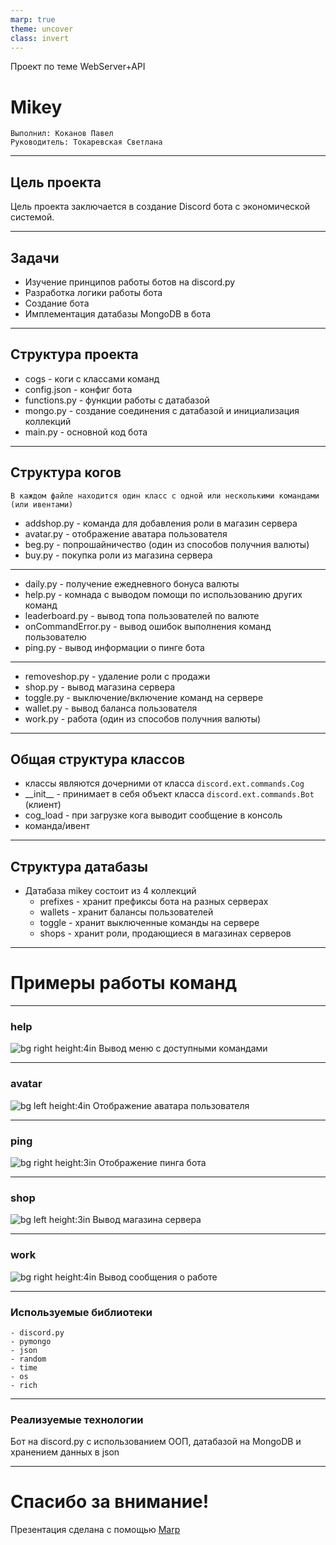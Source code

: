 ```yaml
---
marp: true
theme: uncover
class: invert
---
```

Проект по теме WebServer+API

# Mikey

```
Выполнил: Коканов Павел
Руководитель: Токаревская Светлана
```

---

## Цель проекта
Цель проекта заключается в создание Discord бота с экономической системой.

---

## Задачи
- Изучение принципов работы ботов на discord.py
- Разработка логики работы бота
- Создание бота
- Имплементация датабазы MongoDB в бота

---

## Структура проекта
- cogs - коги с классами команд
- config.json - конфиг бота
- functions.py - функции работы с датабазой
- mongo.py - создание соединения с датабазой и инициализация коллекций
- main.py - основной код бота
  
---

## Структура когов
`В каждом файле находится один класс с одной или несколькими командами (или ивентами)`
- addshop.py - команда для добавления роли в магазин сервера
- avatar.py - отображение аватара пользователя
- beg.py - попрошайничество (один из способов получния валюты)
- buy.py - покупка роли из магазина сервера
  
---

- daily.py - получение ежедневного бонуса валюты
- help.py - комнада с выводом помощи по использованию других команд
- leaderboard.py - вывод топа пользователей по валюте
- onCommandError.py - вывод ошибок выполнения команд пользователю
- ping.py - вывод информации о пинге бота

---

- removeshop.py - удаление роли с продажи
- shop.py - вывод магазина сервера
- toggle.py - выключение/включение команд на сервере
- wallet.py - вывод баланса пользователя
- work.py - работа (один из способов получния валюты)

---

## Общая структура классов
- классы являются дочерними от класса `discord.ext.commands.Cog`
- \_\_init\_\_ - принимает в себя объект класса `discord.ext.commands.Bot` (клиент)
- cog_load - при загрузке кога выводит сообщение в консоль
- команда/ивент

---

## Структура датабазы
- Датабаза mikey состоит из 4 коллекций
    - prefixes - хранит префиксы бота на разных серверах
    - wallets - хранит балансы пользователей
    - toggle - хранит выключенные команды на сервере
    - shops - хранит роли, продающиеся в магазинах серверов

---

# Примеры работы команд

---

### help
![bg right height:4in](./screenshots/help.png)
Вывод меню с доступными командами

---

### avatar
![bg left height:4in](./screenshots/av.png)
Отображение аватара пользователя

---

### ping
![bg right height:3in](./screenshots/ping.png)
Отображение пинга бота

---

### shop
![bg left height:3in](./screenshots/shop.png)
Вывод магазина сервера

---

### work
![bg right height:4in](./screenshots/work.png)
Вывод сообщения о работе

---

### Используемые библиотеки
```
- discord.py
- pymongo
- json
- random
- time
- os
- rich
```

---

### Реализуемые технологии
Бот на discord.py с использованием ООП, датабазой на MongoDB и хранением данных в json

---


# Спасибо за внимание!

Презентация сделана с помощью [Marp](https://marp.app)